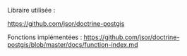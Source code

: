 Libraire utilisée :

https://github.com/jsor/doctrine-postgis

Fonctions implémentées : https://github.com/jsor/doctrine-postgis/blob/master/docs/function-index.md
